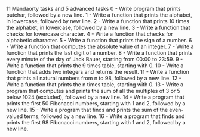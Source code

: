 11 Mandaorty tasks and 5 advanced tasks
0 - Write program that prints putchar, followed by a new line.
1 - Write a function that prints the alphabet, in lowercase, followed by new line.
2 - Write a function that prints 10 times the alphabet, in lowercase, followed by a new line.
3 - Write a function that checks for lowercase character.
4 - Write a function that checks for alphabetic character.
5 - Write a function that prints the sign of a number.
6 - Write a function that computes the absolute value of an integer.
7 - Write a function that prints the last digit of a number.
8 - Write a function that prints every minute of the day of Jack Bauer, starting from 00:00 to 23:59.
9 - Write a function that prints the 9 times table, starting with 0.
10 - Write a function that adds two integers and returns the result.
11 - Write a function that prints all natural numbers from n to 98, followed by a new line.
12 - Write a function that prints the n times table, starting with 0.
13 - Write a program that computes and prints the sum of all the multiples of 3 or 5 below 1024 (excluded), followed by a new line.
14 - Write a program that prints the first 50 Fibonacci numbers, starting with 1 and 2, followed by a new line.
15 - Write a program that finds and prints the sum of the even-valued terms, followed by a new line. 
16 - Write a program that finds and prints the first 98 Fibonacci numbers, starting with 1 and 2, followed by a new line.
